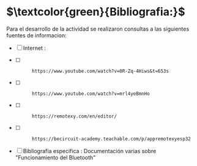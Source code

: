 
# $\textcolor{green}{Bibliografia:}$


Para el desarrollo de la actividad se realizaron consultas a las siguientes fuentes de informacion:

- [ ] Internet :  
- [ ]           https://www.youtube.com/watch?v=0R-Zq-4Hiws&t=653s
- [ ]           https://www.youtube.com/watch?v=mrl4yeBmnHo
- [ ]           https://remotexy.com/en/editor/
- [ ]           https://becircuit-academy.teachable.com/p/appremotexyesp32
                  
- [ ] Bibliografia especifica : Documentación varias sobre "Funcionamiento del Bluetooth"





